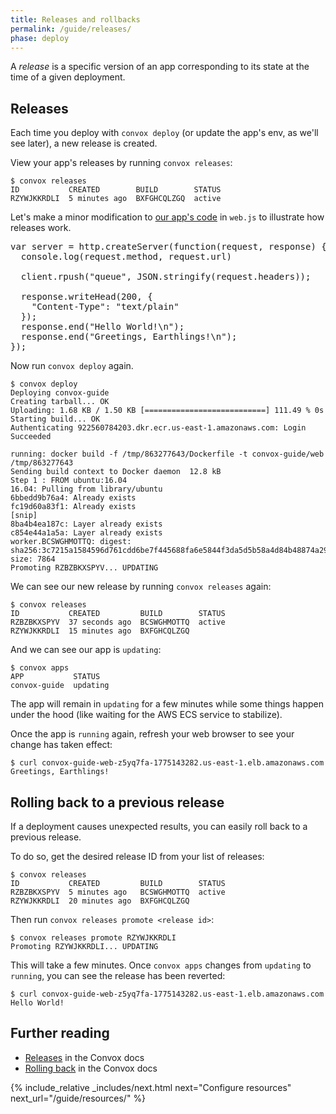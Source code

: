 ```yaml
---
title: Releases and rollbacks
permalink: /guide/releases/
phase: deploy
---
```


A _release_ is a specific version of an app corresponding to its state at the time of a given deployment.

## Releases

Each time you deploy with `convox deploy` (or update the app's env, as we'll see later), a new release is created.

View your app's releases by running `convox releases`:

```
$ convox releases
ID           CREATED        BUILD        STATUS
RZYWJKKRDLI  5 minutes ago  BXFGHCQLZGQ  active
```

Let's make a minor modification to [our app's code](https://github.com/convox-examples/convox-guide/) in `web.js` to illustrate how releases work.


<pre class="file web.js" title="web.js">
<span class="diff-u">var server = http.createServer(function(request, response) {</span>
<span class="diff-u">  console.log(request.method, request.url)</span>
<span class="diff-u"></span>
<span class="diff-u">  client.rpush("queue", JSON.stringify(request.headers));</span>
<span class="diff-u"></span>
<span class="diff-u">  response.writeHead(200, {</span>
<span class="diff-u">    "Content-Type": "text/plain"</span>
<span class="diff-u">  });</span>
<span class="diff-r">  response.end("Hello World!\n");</span>
<span class="diff-a">  response.end("Greetings, Earthlings!\n");</span>
<span class="diff-u">});</span>
</pre>

Now run `convox deploy` again.

```
$ convox deploy
Deploying convox-guide
Creating tarball... OK
Uploading: 1.68 KB / 1.50 KB [===========================] 111.49 % 0s
Starting build... OK
Authenticating 922560784203.dkr.ecr.us-east-1.amazonaws.com: Login Succeeded

running: docker build -f /tmp/863277643/Dockerfile -t convox-guide/web /tmp/863277643
Sending build context to Docker daemon  12.8 kB
Step 1 : FROM ubuntu:16.04
16.04: Pulling from library/ubuntu
6bbedd9b76a4: Already exists
fc19d60a83f1: Already exists
[snip]
8ba4b4ea187c: Layer already exists
c854e44a1a5a: Layer already exists
worker.BCSWGHMOTTQ: digest: sha256:3c7215a1584596d761cdd6be7f445688fa6e5844f3da5d5b58a4d84b48874a29 size: 7864
Promoting RZBZBKXSPYV... UPDATING
```

We can see our new release by running `convox releases` again:

```
$ convox releases
ID           CREATED         BUILD        STATUS
RZBZBKXSPYV  37 seconds ago  BCSWGHMOTTQ  active
RZYWJKKRDLI  15 minutes ago  BXFGHCQLZGQ
```

And we can see our app is `updating`:

```
$ convox apps
APP           STATUS
convox-guide  updating
```

The app will remain in `updating` for a few minutes while some things happen under the hood (like waiting for the AWS ECS service to stabilize).

Once the app is `running` again, refresh your web browser to see your change has taken effect:

```
$ curl convox-guide-web-z5yq7fa-1775143282.us-east-1.elb.amazonaws.com
Greetings, Earthlings!
```


## Rolling back to a previous release

If a deployment causes unexpected results, you can easily roll back to a previous release.

To do so, get the desired release ID from your list of releases:

```
$ convox releases
ID           CREATED         BUILD        STATUS
RZBZBKXSPYV  5 minutes ago   BCSWGHMOTTQ  active
RZYWJKKRDLI  20 minutes ago  BXFGHCQLZGQ
```

Then run `convox releases promote <release id>`:

```
$ convox releases promote RZYWJKKRDLI
Promoting RZYWJKKRDLI... UPDATING
```

This will take a few minutes. Once `convox apps` changes from `updating` to `running`, you can see the release has been reverted:

```
$ curl convox-guide-web-z5yq7fa-1775143282.us-east-1.elb.amazonaws.com
Hello World!
```

## Further reading

* [Releases](/docs/releases/) in the Convox docs
* [Rolling back](/docs/rolling-back/) in the Convox docs

{% include_relative _includes/next.html
  next="Configure resources"
  next_url="/guide/resources/"
%}
